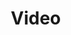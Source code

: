 # Video

<!DOCTYPE html>
<html lang="en">
<head>
    <meta charset="UTF-8">
    <meta name="viewport" content="width=device-width, initial-scale=1.0">
    <title>Advanced Video Player Demo</title>
    <link href="https://cdnjs.cloudflare.com/ajax/libs/video.js/8.12.0/video-js.css" rel="stylesheet">
    <style>
        * {
            margin: 0;
            padding: 0;
            box-sizing: border-box;
        }

        body {
            font-family: 'Segoe UI', Tahoma, Geneva, Verdana, sans-serif;
            background: linear-gradient(135deg, #667eea 0%, #764ba2 100%);
            min-height: 100vh;
            display: flex;
            align-items: center;
            justify-content: center;
            padding: 20px;
        }

        .container {
            background: rgba(255, 255, 255, 0.95);
            border-radius: 20px;
            padding: 30px;
            box-shadow: 0 20px 40px rgba(0, 0, 0, 0.1);
            max-width: 900px;
            width: 100%;
            backdrop-filter: blur(10px);
        }

        .header {
            text-align: center;
            margin-bottom: 30px;
        }

        .header h1 {
            color: #333;
            font-size: 2.5em;
            margin-bottom: 10px;
            background: linear-gradient(45deg, #667eea, #764ba2);
            -webkit-background-clip: text;
            -webkit-text-fill-color: transparent;
            background-clip: text;
        }

        .header p {
            color: #666;
            font-size: 1.1em;
        }

        .video-container {
            position: relative;
            margin-bottom: 30px;
            border-radius: 15px;
            overflow: hidden;
            box-shadow: 0 10px 30px rgba(0, 0, 0, 0.2);
        }

        .video-js .vjs-progress-control {
            display: none !important;
        }
        
        .video-js .vjs-progress-holder {
            display: none !important;
        }

        .video-js .vjs-load-progress,
        .video-js .vjs-play-progress {
            display: none !important;
        }

        .video-js {
            width: 100%;
            height: 500px;
        }

        .stats-panel {
            display: grid;
            grid-template-columns: repeat(auto-fit, minmax(200px, 1fr));
            gap: 20px;
            margin-bottom: 30px;
        }

        .stat-card {
            background: linear-gradient(135deg, #f093fb 0%, #f5576c 100%);
            color: white;
            padding: 20px;
            border-radius: 15px;
            text-align: center;
            box-shadow: 0 5px 15px rgba(0, 0, 0, 0.1);
            transition: transform 0.3s ease;
        }

        .stat-card:hover {
            transform: translateY(-5px);
        }

        .stat-card h3 {
            font-size: 0.9em;
            opacity: 0.9;
            margin-bottom: 10px;
            text-transform: uppercase;
            letter-spacing: 1px;
        }

        .stat-card .value {
            font-size: 2em;
            font-weight: bold;
        }

        .attention-warning {
            position: fixed;
            top: 50%;
            left: 50%;
            transform: translate(-50%, -50%);
            background: linear-gradient(135deg, #ff6b6b, #ee5a24);
            color: white;
            padding: 30px;
            border-radius: 20px;
            text-align: center;
            box-shadow: 0 20px 40px rgba(0, 0, 0, 0.3);
            z-index: 10000;
            display: none;
            backdrop-filter: blur(10px);
        }

        .attention-warning h2 {
            margin-bottom: 15px;
            font-size: 1.8em;
        }

        .attention-warning p {
            margin-bottom: 20px;
            font-size: 1.1em;
        }

        .countdown {
            font-size: 3em;
            font-weight: bold;
            color: #fff;
            text-shadow: 0 2px 4px rgba(0, 0, 0, 0.3);
        }

        .reward-message {
            text-align: center;
            padding: 30px;
            border-radius: 15px;
            margin-top: 20px;
            font-size: 1.2em;
            font-weight: bold;
            display: none;
            animation: slideIn 0.5s ease-out;
        }

        .reward-success {
            background: linear-gradient(135deg, #4facfe 0%, #00f2fe 100%);
            color: white;
        }

        .reward-failure {
            background: linear-gradient(135deg, #fa709a 0%, #fee140 100%);
            color: #333;
        }

        @keyframes slideIn {
            from {
                opacity: 0;
                transform: translateY(20px);
            }
            to {
                opacity: 1;
                transform: translateY(0);
            }
        }

        .control-buttons {
            text-align: center;
            margin-top: 20px;
        }

        .btn {
            background: linear-gradient(135deg, #667eea 0%, #764ba2 100%);
            color: white;
            border: none;
            padding: 12px 25px;
            border-radius: 25px;
            font-size: 1em;
            cursor: pointer;
            margin: 0 10px;
            transition: all 0.3s ease;
            box-shadow: 0 5px 15px rgba(0, 0, 0, 0.2);
        }

        .btn:hover {
            transform: translateY(-2px);
            box-shadow: 0 8px 25px rgba(0, 0, 0, 0.3);
        }

        .status-indicator {
            display: inline-block;
            width: 12px;
            height: 12px;
            border-radius: 50%;
            margin-right: 8px;
        }

        .status-active { background-color: #4CAF50; }
        .status-paused { background-color: #FF9800; }
        .status-warning { background-color: #F44336; }

        @media (max-width: 768px) {
            .container {
                padding: 20px;
                margin: 10px;
            }
            
            .header h1 {
                font-size: 2em;
            }
            
            .video-js {
                height: 300px;
            }
            
            .stats-panel {
                grid-template-columns: 1fr;
            }
        }

        @keyframes slideInRight {
            from {
                transform: translateX(100%);
                opacity: 0;
            }
            to {
                transform: translateX(0);
                opacity: 1;
            }
        }
    </style>
</head>
<body>
    <div class="container">
        <div class="header">
            <h1>🎬 Advanced Video Player</h1>
            <p>Complete demo with attention tracking, pause logic, and rewards</p>
        </div>

        <div class="video-container">
            <video-js
                id="my-video"
                class="video-js vjs-default-skin"
                controls
                preload="auto"
                data-setup="{}">
                <source src="https://storage.googleapis.com/gtv-videos-bucket/sample/BigBuckBunny.mp4" type="video/mp4">
                <p class="vjs-no-js">
                    To view this video please enable JavaScript, and consider upgrading to a web browser that
                    <a href="https://videojs.com/html5-video-support/" target="_blank">supports HTML5 video</a>.
                </p>
            </video-js>
        </div>

        <div class="stats-panel">
            <div class="stat-card">
                <h3>Watch Time</h3>
                <div class="value" id="watchTime">0:00</div>
            </div>
            <div class="stat-card">
                <h3>Progress</h3>
                <div class="value" id="progress">0%</div>
            </div>
            <div class="stat-card">
                <h3>Status</h3>
                <div class="value" id="status">
                    <span class="status-indicator status-paused"></span>Ready
                </div>
            </div>
            <div class="stat-card">
                <h3>Attention Score</h3>
                <div class="value" id="attentionScore">100%</div>
            </div>
        </div>

        <div class="control-buttons">
            <button class="btn" onclick="resetVideo()">🔄 Reset</button>
            <button class="btn" onclick="toggleFullscreen()">⛶ Fullscreen</button>
            <button class="btn" onclick="showStats()">📊 Stats</button>
        </div>

        <div id="rewardMessage" class="reward-message"></div>
    </div>

    <div id="attentionWarning" class="attention-warning">
        <h2>⚠️ Please Return to the Video</h2>
        <p>You'll lose your progress if you don't return within:</p>
        <div class="countdown" id="countdown">5</div>
    </div>

    <script src="https://cdnjs.cloudflare.com/ajax/libs/video.js/8.12.0/video.min.js"></script>
    <script>
        class AdvancedVideoPlayer {
            constructor() {
                this.player = null;
                this.isTabActive = true;
                this.watchStartTime = null;
                this.totalWatchTime = 0;
                this.lastUpdateTime = 0;
                this.attentionWarningTimer = null;
                this.attentionCountdown = null;
                this.pauseTimer = null;
                this.hasShownReward = false;
                this.attentionScore = 100;
                this.tabSwitchCount = 0;
                this.maxAllowedTime = 0;
                this.middlePauseTime = null;
                this.middlePauseResumeTimeout = null;
                this.hasFailedMiddlePause = false;
                
                this.init();
            }

            init() {
                this.player = videojs('my-video', {
                    fluid: true,
                    responsive: true,
                    playbackRates: [1],
                    plugins: {}
                });

                this.player.ready(() => {
                    this.disableSeeking();
                });

                this.setupEventListeners();
                this.updateStats();
            }

            disableSeeking() {
                this.maxAllowedTime = 0;
                
                const progressControl = this.player.controlBar.progressControl;
                if (progressControl) {
                    progressControl.el().style.display = 'none';
                }

                this.player.off('keydown');
                this.player.on('keydown', (event) => {
                    const seekingKeys = [37, 38, 39, 40, 33, 34, 35, 36, 74, 75, 76];
                    if (seekingKeys.includes(event.which)) {
                        event.preventDefault();
                        event.stopPropagation();
                        return false;
                    }
                });

                this.player.on('seeking', (e) => {
                    e.preventDefault();
                    const currentTime = this.player.currentTime();
                    if (currentTime > this.maxAllowedTime + 1) {
                        this.player.currentTime(this.maxAllowedTime);
                        this.showMessage('Seeking forward is not allowed! Please watch continuously.', 'warning');
                    }
                });

                this.player.on('seeked', (e) => {
                    const currentTime = this.player.currentTime();
                    if (currentTime > this.maxAllowedTime + 1) {
                        this.player.currentTime(this.maxAllowedTime);
                        this.showMessage('Please watch the video from the beginning without skipping!', 'warning');
                    }
                });

                this.player.on('timeupdate', () => {
                    const currentTime = this.player.currentTime();
                    if (currentTime > this.maxAllowedTime && !this.player.paused()) {
                        this.maxAllowedTime = currentTime;
                    } else if (currentTime > this.maxAllowedTime + 2) {
                        this.player.currentTime(this.maxAllowedTime);
                        this.showMessage('Forward seeking detected! Returning to last valid position.', 'warning');
                    }
                });

                this.player.el().addEventListener('contextmenu', (e) => {
                    e.preventDefault();
                    return false;
                });

                this.lastValidTime = 0;
            }

            setupEventListeners() {
                this.player.on('play', () => {
                    this.onVideoPlay();
                });

                this.player.on('pause', () => {
                    this.onVideoPause();
                });

                this.player.on('timeupdate', () => {
                    this.onTimeUpdate();
                });

                this.player.on('ended', () => {
                    this.onVideoEnd();
                });

                document.addEventListener('visibilitychange', () => {
                    this.handleVisibilityChange();
                });

                window.addEventListener('focus', () => {
                    this.handleWindowFocus();
                });

                window.addEventListener('blur', () => {
                    this.handleWindowBlur();
                });

                document.addEventListener('mousemove', () => {
                    this.handleUserActivity();
                });

                document.addEventListener('keydown', () => {
                    this.handleUserActivity();
                });
            }

            onVideoPlay() {
                this.watchStartTime = Date.now();
                this.lastUpdateTime = this.player.currentTime();
                this.updateStatus('Playing', 'status-active');
                
                if (this.middlePauseTime && !this.hasFailedMiddlePause) {
                    const resumeTime = Date.now();
                    const pauseDuration = (resumeTime - this.middlePauseTime) / 1000;
                    
                    if (pauseDuration > 5) {
                        this.hasFailedMiddlePause = true;
                        this.attentionScore = Math.max(0, this.attentionScore - 30);
                        this.updateAttentionScore();
                        this.showMessage(`Took too long to resume (${Math.round(pauseDuration)}s). Attention score reduced!`, 'warning');
                    } else {
                        this.showMessage(`Good! Resumed within ${Math.round(pauseDuration)} seconds`, 'info');
                    }
                    
                    this.middlePauseTime = null;
                    if (this.middlePauseResumeTimeout) {
                        clearTimeout(this.middlePauseResumeTimeout);
                        this.middlePauseResumeTimeout = null;
                    }
                }
                
                if (this.player.duration() && !this.pauseTimer && !this.middlePauseTime) {
                    const middleTime = this.player.duration() / 2;
                    const currentTime = this.player.currentTime();
                    const timeToMiddle = (middleTime - currentTime) * 1000;
                    
                    if (timeToMiddle > 0) {
                        this.pauseTimer = setTimeout(() => {
                            if (!this.player.paused()) {
                                this.triggerMiddlePause();
                            }
                        }, timeToMiddle);
                    }
                }
            }

            onVideoPause() {
                this.updateWatchTime();
                this.updateStatus('Paused', 'status-paused');
                
                if (this.pauseTimer) {
                    clearTimeout(this.pauseTimer);
                    this.pauseTimer = null;
                }
            }

            onTimeUpdate() {
                this.lastValidTime = this.player.currentTime();
                this.updateWatchTime();
                this.updateProgress();
                this.checkCompletion();
            }

            onVideoEnd() {
                this.updateStatus('Completed', 'status-active');
                this.checkCompletion();
            }

            handleVisibilityChange() {
                if (document.hidden) {
                    this.handleTabSwitch();
                } else {
                    this.handleTabReturn();
                }
            }

            handleWindowFocus() {
                this.isTabActive = true;
                this.hideAttentionWarning();
            }

            triggerMiddlePause() {
                this.player.pause();
                this.middlePauseTime = Date.now();
                this.showMessage('Video paused at middle point for attention check - Resume within 5 seconds!', 'warning');
                this.updateStatus('Middle Pause - Resume Soon!', 'status-warning');
                
                this.middlePauseResumeTimeout = setTimeout(() => {
                    if (this.player.paused() && this.middlePauseTime) {
                        this.hasFailedMiddlePause = true;
                        this.attentionScore = Math.max(0, this.attentionScore - 40);
                        this.updateAttentionScore();
                        this.updateStatus('Failed Middle Pause Test', 'status-warning');
                        this.showMessage('Failed to resume within 15 seconds! Major attention penalty applied.', 'warning');
                        this.middlePauseTime = null;
                    }
                }, 15000);
            }

            handleWindowBlur() {
                this.isTabActive = false;
                if (!this.player.paused()) {
                    this.showAttentionWarning();
                }
            }

            handleTabSwitch() {
                this.isTabActive = false;
                this.tabSwitchCount++;
                this.updateAttentionScore();
                
                if (!this.player.paused()) {
                    this.showAttentionWarning();
                }
            }

            handleTabReturn() {
                this.isTabActive = true;
                this.hideAttentionWarning();
            }

            handleUserActivity() {
                if (!this.isTabActive) {
                    this.handleTabReturn();
                }
            }

            showAttentionWarning() {
                if (this.attentionWarningTimer) return;

                const warning = document.getElementById('attentionWarning');
                const countdown = document.getElementById('countdown');
                warning.style.display = 'block';
                
                let timeLeft = 5;
                countdown.textContent = timeLeft;
                
                this.attentionCountdown = setInterval(() => {
                    timeLeft--;
                    countdown.textContent = timeLeft;
                    
                    if (timeLeft <= 0) {
                        this.handleAttentionTimeout();
                    }
                }, 1000);

                this.attentionWarningTimer = setTimeout(() => {
                    this.handleAttentionTimeout();
                }, 5000);
            }

            hideAttentionWarning() {
                const warning = document.getElementById('attentionWarning');
                warning.style.display = 'none';
                
                if (this.attentionWarningTimer) {
                    clearTimeout(this.attentionWarningTimer);
                    this.attentionWarningTimer = null;
                }
                
                if (this.attentionCountdown) {
                    clearInterval(this.attentionCountdown);
                    this.attentionCountdown = null;
                }
            }

            handleAttentionTimeout() {
                this.hideAttentionWarning();
                this.player.pause();
                this.attentionScore = Math.max(0, this.attentionScore - 20);
                this.updateAttentionScore();
                this.updateStatus('Attention Lost', 'status-warning');
                this.showMessage('Video paused due to inactivity. Please stay focused!', 'warning');
            }

            updateWatchTime() {
                if (this.watchStartTime && !this.player.paused()) {
                    const currentTime = this.player.currentTime();
                    const timeDiff = currentTime - this.lastUpdateTime;
                    
                    if (timeDiff > 0 && timeDiff < 2) {
                        this.totalWatchTime += timeDiff;
                    } else if (timeDiff > 2) {
                        console.log('Potential seeking detected, not counting watch time');
                    }
                    
                    this.lastUpdateTime = currentTime;
                }
                
                const minutes = Math.floor(this.totalWatchTime / 60);
                const seconds = Math.floor(this.totalWatchTime % 60);
                document.getElementById('watchTime').textContent = 
                    `${minutes}:${seconds.toString().padStart(2, '0')}`;
            }

            updateProgress() {
                const progress = (this.player.currentTime() / this.player.duration()) * 100;
                document.getElementById('progress').textContent = `${Math.round(progress)}%`;
            }

            updateStatus(status, className) {
                const statusElement = document.getElementById('status');
                const indicator = statusElement.querySelector('.status-indicator');
                
                indicator.className = `status-indicator ${className}`;
                statusElement.innerHTML = `<span class="status-indicator ${className}"></span>${status}`;
            }

            updateAttentionScore() {
                const penalty = Math.min(this.tabSwitchCount * 10, 50);
                this.attentionScore = Math.max(0, 100 - penalty);
                document.getElementById('attentionScore').textContent = `${this.attentionScore}%`;
            }

            checkCompletion() {
                const videoDuration = this.player.duration();
                const watchPercentage = (this.totalWatchTime / videoDuration) * 100;
                
                if (watchPercentage >= 95 && !this.hasShownReward) {
                    this.hasShownReward = true;
                    this.showRewardMessage();
                }
            }

            showRewardMessage() {
                const rewardElement = document.getElementById('rewardMessage');
                const videoDuration = this.player.duration();
                const watchPercentage = (this.totalWatchTime / videoDuration) * 100;
                
                const hasGoodAttention = this.attentionScore >= 80;
                const hasWatchedEnough = watchPercentage >= 95;
                const passedMiddlePause = !this.hasFailedMiddlePause;
                
                const isEligible = hasGoodAttention && hasWatchedEnough && passedMiddlePause;
                
                if (isEligible) {
                    rewardElement.className = 'reward-message reward-success';
                    rewardElement.innerHTML = `
                        🎉 <strong>Congratulations!</strong> 🎉<br>
                        ✅ Watch completion: ${Math.round(watchPercentage)}%<br>
                        ✅ Attention score: ${this.attentionScore}%<br>
                        ✅ Middle pause test: PASSED<br>
                        <strong>You've earned your reward!</strong>
                    `;
                } else {
                    rewardElement.className = 'reward-message reward-failure';
                    let failureReasons = [];
                    if (!hasWatchedEnough) failureReasons.push(`Watch time: ${Math.round(watchPercentage)}% (need 95%)`);
                    if (!hasGoodAttention) failureReasons.push(`Attention: ${this.attentionScore}% (need 80%)`);
                    if (!passedMiddlePause) failureReasons.push('Middle pause test: FAILED');
                    
                    rewardElement.innerHTML = `
                        😔 <strong>No Reward - Requirements Not Met</strong><br>
                        ${failureReasons.join('<br>')}<br>
                        <strong>Better luck next time!</strong>
                    `;
                }
                
                rewardElement.style.display = 'block';
            }

            showMessage(message, type) {
                const messageEl = document.createElement('div');
                messageEl.style.cssText = `
                    position: fixed;
                    top: 20px;
                    right: 20px;
                    background: ${type === 'warning' ? '#ff6b6b' : '#4CAF50'};
                    color: white;
                    padding: 15px 20px;
                    border-radius: 10px;
                    z-index: 9999;
                    box-shadow: 0 5px 15px rgba(0,0,0,0.3);
                    animation: slideInRight 0.3s ease-out;
                `;
                messageEl.textContent = message;
                document.body.appendChild(messageEl);
                
                setTimeout(() => {
                    messageEl.remove();
                }, 3000);
            }

            updateStats() {
                setInterval(() => {
                    if (!this.player.paused()) {
                        this.updateWatchTime();
                        this.updateProgress();
                    }
                }, 1000);
            }
        }

        function resetVideo() {
            location.reload();
        }

        function toggleFullscreen() {
            if (videoPlayer.player.isFullscreen()) {
                videoPlayer.player.exitFullscreen();
            } else {
                videoPlayer.player.requestFullscreen();
            }
        }

        function showStats() {
            const videoDuration = videoPlayer.player.duration();
            const watchPercentage = videoDuration ? (videoPlayer.totalWatchTime / videoDuration) * 100 : 0;
            
            alert(`Video Statistics:
- Total Watch Time: ${document.getElementById('watchTime').textContent}
- Actual Watch Progress: ${Math.round(watchPercentage)}%
- Video Position: ${document.getElementById('progress').textContent}
- Attention Score: ${document.getElementById('attentionScore').textContent}
- Tab Switches: ${videoPlayer.tabSwitchCount}
- Middle Pause Test: ${videoPlayer.hasFailedMiddlePause ? 'FAILED ❌' : 'PASSED ✅'}
- Status: ${document.getElementById('status').textContent.replace(/.*/, '').trim()}
- Seeking Disabled: ✅
- Middle Pause: ${videoDuration ? Math.round(videoDuration/2) + 's' : 'Pending'}
- Resume Timeout: 5 seconds`);
        }

        let videoPlayer;
        document.addEventListener('DOMContentLoaded', () => {
            videoPlayer = new AdvancedVideoPlayer();
        });
    </script>
</body>
</html>
